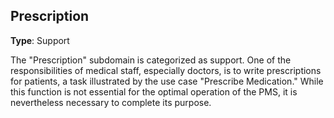 ## Prescription

**Type**: Support

The "Prescription" subdomain is categorized as support. One of the responsibilities of medical staff, especially doctors, is to write prescriptions for patients, a task illustrated by the use case "Prescribe Medication." While this function is not essential for the optimal operation of the PMS, it is nevertheless necessary to complete its purpose.
